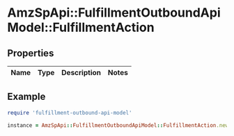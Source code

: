 # AmzSpApi::FulfillmentOutboundApiModel::FulfillmentAction

## Properties

| Name | Type | Description | Notes |
| ---- | ---- | ----------- | ----- |

## Example

```ruby
require 'fulfillment-outbound-api-model'

instance = AmzSpApi::FulfillmentOutboundApiModel::FulfillmentAction.new()
```

